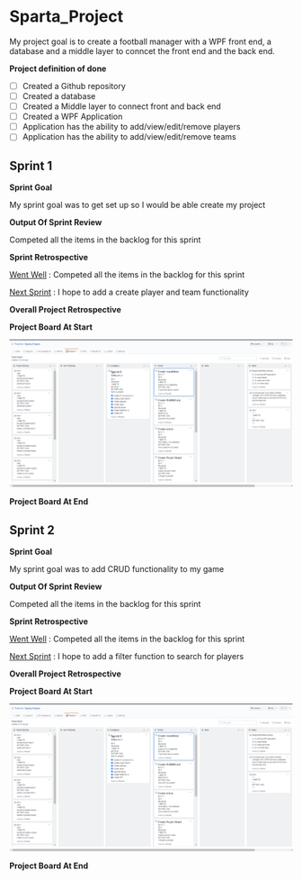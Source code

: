 # Sparta_Project
My project goal is to create a football manager with a WPF front end, a database and a middle layer to conncet the front end and the back end. 

**Project definition of done**
- [ ] Created a Github repository
- [ ] Created a database
- [ ] Created a Middle layer to connect front and back end
- [ ] Created a WPF Application
- [ ] Application has the ability to add/view/edit/remove players
- [ ] Application has the ability to add/view/edit/remove teams

## Sprint 1

**Sprint Goal**

My sprint goal was to get set up so I would be able create my project

**Output Of Sprint Review**

Competed all the items in the backlog for this sprint 

**Sprint Retrospective**

<ins>Went Well</ins> : Competed all the items in the backlog for this sprint

<ins>Next Sprint</ins> : I hope to add a create player and team functionality

**Overall Project Retrospective**

**Project Board At Start**

![](/FootballManagerApp/Images/boardStart.PNG)

**Project Board At End**

## Sprint 2

**Sprint Goal**

My sprint goal was to add CRUD functionality to my game

**Output Of Sprint Review**

Competed all the items in the backlog for this sprint 

**Sprint Retrospective**

<ins>Went Well</ins> : Competed all the items in the backlog for this sprint

<ins>Next Sprint</ins> : I hope to add a filter function to search for players

**Overall Project Retrospective**

**Project Board At Start**

![](/FootballManagerApp/Images/boardStart.PNG)

**Project Board At End**

